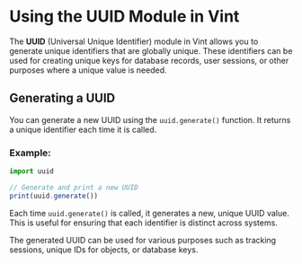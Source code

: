# Using the UUID Module in Vint

The **UUID** (Universal Unique Identifier) module in Vint allows you to generate unique identifiers that are globally unique. These identifiers can be used for creating unique keys for database records, user sessions, or other purposes where a unique value is needed.

## Generating a UUID

You can generate a new UUID using the `uuid.generate()` function. It returns a unique identifier each time it is called.

### Example:

```js
import uuid

// Generate and print a new UUID
print(uuid.generate())
```

Each time `uuid.generate()` is called, it generates a new, unique UUID value. This is useful for ensuring that each identifier is distinct across systems.

The generated UUID can be used for various purposes such as tracking sessions, unique IDs for objects, or database keys.